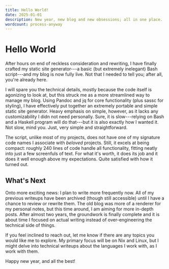 ```yaml
---
title: Hello World!
date: 2025-01-01
description: New year, new blog and new obsessions; all in one place.
wordcount: process-anyway
---
```


# Hello World

After hours on end of reckless consideration and rewriting, I have finally
crafted my static site generator---a basic (but extremely inelegant) Bash
script---and my blog is now fully live. Not that I needed to tell you; after
all, you're already here.

I will spare you the technical details, mostly because the code itself is
agonizing to look at, but this struck me as a more streamlined way to manage my
blog. Using Pandoc and jq for core functionality (plus sassc for styling), I
have effectively put together an extremely portable and simple static site
generator. Heavy emphasis on simple, however, as it lacks any customizability I
didn not need personally. Sure, it is slow---relying on Bash and a Haskell
program will do that---but it is also exactly how I wanted it. Not slow, mind
you. Just, very simple and straightforward.

The script, unlike most of my projects, does not have one of my signature code
names I associate with _beloved_ projects. Still, it excels at being compact:
roughly 240 lines of code handle all functionality, fitting neatly into just a
few screenfuls of text. For what it's worth, it does its job and it does it well
enough above my expectations. Quite satisfied with how it turned out.

## What's Next

Onto more exciting news: I plan to write more frequently now. All of my previous
writeups have been archived (though still accessible) until I have a chance to
review or rewrite them. The old blog was more of a renderer for my personal
notes, but this time around, I am aiming for more in-depth posts. After almost
two years, the groundwork is finally complete and it is about time I focused on
actual writing instead of over-engineering the technical side of things.

If you feel inclined to reach out, let me know if there are any topics you would
like me to explore. My primary focus will be on Nix and Linux, but I might delve
into technical writeups about the languages I work with, as I work with them.

Happy new year, and all the best!
